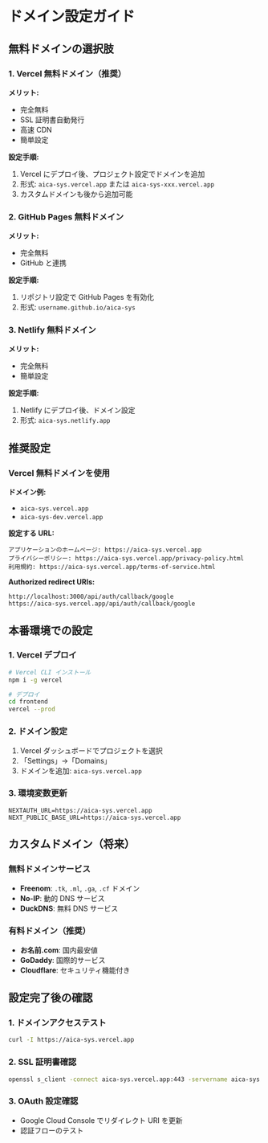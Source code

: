 # ドメイン設定ガイド

## 無料ドメインの選択肢

### 1. Vercel 無料ドメイン（推奨）

**メリット:**

- 完全無料
- SSL 証明書自動発行
- 高速 CDN
- 簡単設定

**設定手順:**

1. Vercel にデプロイ後、プロジェクト設定でドメインを追加
2. 形式: `aica-sys.vercel.app` または `aica-sys-xxx.vercel.app`
3. カスタムドメインも後から追加可能

### 2. GitHub Pages 無料ドメイン

**メリット:**

- 完全無料
- GitHub と連携

**設定手順:**

1. リポジトリ設定で GitHub Pages を有効化
2. 形式: `username.github.io/aica-sys`

### 3. Netlify 無料ドメイン

**メリット:**

- 完全無料
- 簡単設定

**設定手順:**

1. Netlify にデプロイ後、ドメイン設定
2. 形式: `aica-sys.netlify.app`

## 推奨設定

### Vercel 無料ドメインを使用

**ドメイン例:**

- `aica-sys.vercel.app`
- `aica-sys-dev.vercel.app`

**設定する URL:**

```
アプリケーションのホームページ: https://aica-sys.vercel.app
プライバシーポリシー: https://aica-sys.vercel.app/privacy-policy.html
利用規約: https://aica-sys.vercel.app/terms-of-service.html
```

**Authorized redirect URIs:**

```
http://localhost:3000/api/auth/callback/google
https://aica-sys.vercel.app/api/auth/callback/google
```

## 本番環境での設定

### 1. Vercel デプロイ

```bash
# Vercel CLI インストール
npm i -g vercel

# デプロイ
cd frontend
vercel --prod
```

### 2. ドメイン設定

1. Vercel ダッシュボードでプロジェクトを選択
2. 「Settings」→「Domains」
3. ドメインを追加: `aica-sys.vercel.app`

### 3. 環境変数更新

```env
NEXTAUTH_URL=https://aica-sys.vercel.app
NEXT_PUBLIC_BASE_URL=https://aica-sys.vercel.app
```

## カスタムドメイン（将来）

### 無料ドメインサービス

- **Freenom**: `.tk`, `.ml`, `.ga`, `.cf` ドメイン
- **No-IP**: 動的 DNS サービス
- **DuckDNS**: 無料 DNS サービス

### 有料ドメイン（推奨）

- **お名前.com**: 国内最安値
- **GoDaddy**: 国際的サービス
- **Cloudflare**: セキュリティ機能付き

## 設定完了後の確認

### 1. ドメインアクセステスト

```bash
curl -I https://aica-sys.vercel.app
```

### 2. SSL 証明書確認

```bash
openssl s_client -connect aica-sys.vercel.app:443 -servername aica-sys.vercel.app
```

### 3. OAuth 設定確認

- Google Cloud Console でリダイレクト URI を更新
- 認証フローのテスト
